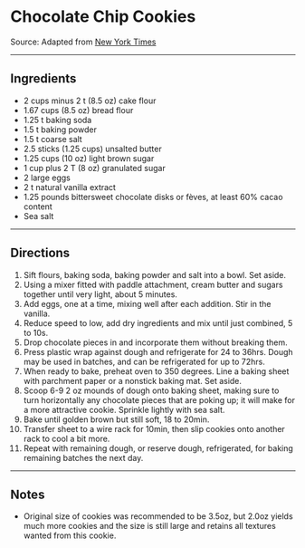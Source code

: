 # Chocolate Chip Cookies
Source: Adapted from [New York Times](http://www.nytimes.com/2008/07/09/dining/091crex.html)

- - -

## Ingredients

* 2 cups minus 2 t (8.5 oz) cake flour
* 1.67 cups (8.5 oz) bread flour
* 1.25 t baking soda
* 1.5 t baking powder
* 1.5 t coarse salt
* 2.5 sticks (1.25 cups) unsalted butter
* 1.25 cups (10 oz) light brown sugar
* 1 cup plus 2 T (8 oz) granulated sugar
* 2 large eggs
* 2 t natural vanilla extract
* 1.25 pounds bittersweet chocolate disks or fèves, at least 60% cacao content
* Sea salt

- - -

## Directions

1. Sift flours, baking soda, baking powder and salt into a bowl. Set aside.
2. Using a mixer fitted with paddle attachment, cream butter and sugars together until very light, about 5 minutes.
3. Add eggs, one at a time, mixing well after each addition. Stir in the vanilla.
4. Reduce speed to low, add dry ingredients and mix until just combined, 5 to 10s.
5. Drop chocolate pieces in and incorporate them without breaking them.
6. Press plastic wrap against dough and refrigerate for 24 to 36hrs. Dough may be used in batches, and can be refrigerated for up to 72hrs.
7. When ready to bake, preheat oven to 350 degrees. Line a baking sheet with parchment paper or a nonstick baking mat. Set aside.
8. Scoop 6-9 2 oz mounds of dough onto baking sheet, making sure to turn horizontally any chocolate pieces that are poking up; it will make for a more attractive cookie. Sprinkle lightly with sea salt.
9. Bake until golden brown but still soft, 18 to 20min.
10. Transfer sheet to a wire rack for 10min, then slip cookies onto another rack to cool a bit more.
11. Repeat with remaining dough, or reserve dough, refrigerated, for baking remaining batches the next day.

- - -

## Notes

* Original size of cookies was recommended to be 3.5oz, but 2.0oz yields much more cookies and the size is still large and retains all textures wanted from this cookie.
